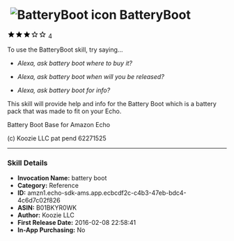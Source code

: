# &nbsp;<img src="https://github.com/dale3h/alexa-skills-list/raw/master/skills/batteryboot/B01BKYR0WK/app_icon" alt="BatteryBoot icon" width="36"> BatteryBoot
![3 stars](../../../images/ic_star_black_18dp_1x.png)![3 stars](../../../images/ic_star_black_18dp_1x.png)![3 stars](../../../images/ic_star_black_18dp_1x.png)![3 stars](../../../images/ic_star_border_black_18dp_1x.png)![3 stars](../../../images/ic_star_border_black_18dp_1x.png) 4

To use the BatteryBoot skill, try saying...

* *Alexa, ask battery boot  where to buy it?*

* *Alexa, ask battery boot when will you be released?*

* *Alexa, ask battery boot  for info?*

This skill will provide help and info for the Battery Boot which is a battery pack that was made to fit on your Echo.

Battery Boot Base for Amazon Echo

(c) Koozie LLC pat pend 62271525

***

### Skill Details

* **Invocation Name:** battery boot
* **Category:** Reference
* **ID:** amzn1.echo-sdk-ams.app.ecbcdf2c-c4b3-47eb-bdc4-4c6d7c02f826
* **ASIN:** B01BKYR0WK
* **Author:** Koozie LLC
* **First Release Date:** 2016-02-08 22:58:41
* **In-App Purchasing:** No
